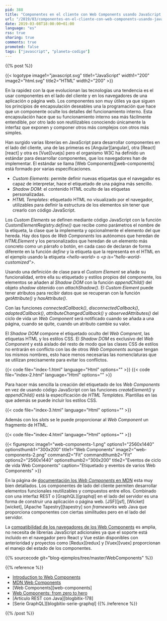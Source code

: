 ```yaml
---
pid: 388
title: "Componentes en el cliente con Web Components usando JavaScript, HTML y CSS"
url: "/2019/03/componentes-en-el-cliente-con-web-components-usando-javascript-html-y-css/"
date: 2019-03-08T18:00:00+01:00
language: "es"
rss: true
sharing: true
comments: true
promoted: false
tags: ["javascript", "planeta-codigo"]
---
```


{{% post %}}


{{< logotype image1="javascript.svg" title1="JavaScript" width1="200" image2="html.svg" title2="HTML" width2="200" >}}

En la rapidez con la que evolucionan las tecnologías una tendencia es el usar componentes en el lado del cliente y en los navegadores de una aplicación o página web. Los componentes son muy útiles ya que siguen los principios de encapsulación deseables una la programación que hace que un componente oculte los detalles del funcionamiento interno. Esta encapsulación hace que su funcionamiento interno sea más fácilmente entendible, por otro lado son reutilizables conociendo únicamente la interfaz que exponen y componer otros más complejos con otros más simples.

Han surgido varias librerías en JavaScript para desarrollar componentes en el lado del cliente, una de las primeras es [Angular][angular], otra [React][react] y otra es [Vue][vuejs] pero el organismo W3C ha definido un estándar para desarrollar componentes, que los navegadores han de implementar. El estándar se llama [Web Components][web-components] está formado por varias especificaciones.

* _Custom Elements_: permite definir nuevas etiquetas que el navegador es capaz de interpretar, hace el etiquetado de una página más sencillo.
* _Shadow DOM_: el contenido HTML oculto de las etiquetas personalizadas.
* _HTML Templates_: etiquetado HTML no visualizado por el navegador, utilizables para definir la estructura de los elementos sin tener que crearlo con código JavaScript.

Los _Custom Elements_ se definen mediante código JavaScript con la función _CustomElementRegistry.define()_ que recibe como parámetros el nombre de la etiqueta, la clase que la implementa y opcionalmente el elemento del que hereda. Hay dos tipos de _Web Components_ los autónomos que heredan de _HTMLElement_ y los personalizados que heredan de un elemento más concreto como un párrafo o botón, en cada caso de declaran de forma diferente en la función _define_ y la etiqueta que la representa en el HTML en el ejemplo usando la etiqueta _\<hello-world\>_ o _\<p is="hello-world-customized"\>_.

Usando una definición de clase para el _Custom Element_ se añade su funcionalidad, entre ella su etiquetado y estilos propios del componente, los elementos se añaden al _Shadow DOM_ con la función _appendChild()_ del objeto _shadow_ obtenido con _attachShadow()_. El _Custom Element_ puede tener atributos para recibir datos que se recuperan con la función _getAttribute()_ y _hasAttribute()_.

Con las funciones _connectedCallback()_, _disconnectedCallback()_, _adoptedCallback()_, _attributeChangedCallback()_ y _observedAttributes()_ del ciclo de vida un _Web Component_ será notificado cuando se añada a una página, cuando se quite, cuando un atributo cambie su valor.

El _Shadow DOM_ compone el etiquetado oculto del _Web Compnent_, las etiquetas HTML y los estilos CSS. El _Shadow DOM_ es exclusivo del _Web Component_ y está aislado del resto de modo que las clases CSS de estilos no entrarán en conflicto con las de otros _Web Components_ aunque tengan los mismos nombres, esto hace menos necesarias las nomenclaturas que se utilizan precisamente para evitar los conflictos.

{{< code file="index-1.html" language="Html" options="" >}}
{{< code file="index-2.html" language="Html" options="" >}}

Para hacer más sencilla la creación del etiquetado de los _Web Components_ en vez de usando código JavaScript con las funciones _createElement()_ y _appendChild()_ está la especificación de _HTML Templates_. Plantillas en las que además se puede incluir los estilos CSS.

{{< code file="index-3.html" language="Html" options="" >}}

Además con los _slots_ se le puede proporcionar al _Web Component_ un fragmento de HTML.

{{< code file="index-4.html" language="Html" options="" >}}

<div class="media">
    {{< figureproc
        image1="web-components-1.png" options1="2560x1440" optionsthumb1="300x200" title1="Web Components"
        image2="web-components-2.png" command2="Fit" commandthumb2="Fit" options2="2560x1440" optionsthumb2="300x200" title2="Eventos de ciclo de vida Web Components"
        caption="Etiquetado y eventos de varios Web Components" >}}
</div>

En la página de [documentación los _Web Components_ en MDN](https://developer.mozilla.org/en-US/docs/Web/Web_Components) esta muy bien detallados. Los componentes de lado del cliente permiten desarrollar elementos funcionales reutilizables y compuestos entre ellos. Combinado con una interfaz REST o [GraphQL][graphql] en el lado del servidor es una forma de construir una aplicación o página web. [JSF][jsf], [Wicket][wicket], [Apache Tapestry][tapestry] son _frameworks_ web Java que proporciona componentes con ciertas similitudes pero en el lado del servidor.

La [compatibilidad de los navegadores de los Web Components](https://developer.mozilla.org/en-US/docs/Web/Web_Components#Browser_compatibility) es amplia, no necesita de librerías JavaScript adicionales ya que el soporte está incluido en el navegador pero React y Vue están disponibles con anterioridad y proyectos como [Redux][redux] y [Vuex][vuex] proporcionan el manejo del estado de los componentes.

{{% sourcecode git="blog-ejemplos/tree/master/WebComponents" %}}

{{% reference %}}

* [Introduction to Web Components](http://www.w3.org/TR/components-intro/)
* [MDN Web Components](https://developer.mozilla.org/en-US/docs/Web/Web_Components)
* [Web Components][web-components]
* [Web Components: from zero to hero](https://dev.to/thepassle/web-components-from-zero-to-hero-4n4m)
* [Artículo REST con Java][blogbitix-178]
* [Serie GraphQL][blogbitix-serie-graphql]
{{% /reference %}}

{{% /post %}}
